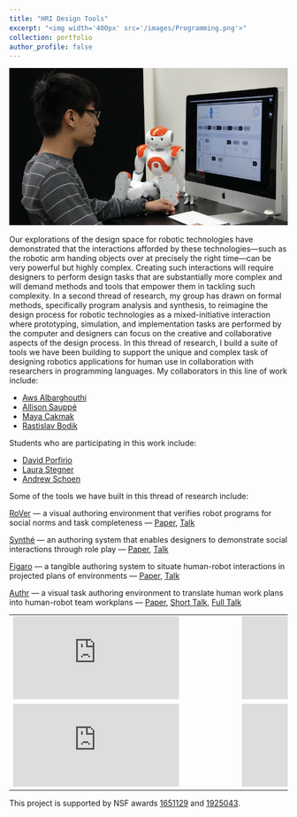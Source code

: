 ```yaml
---
title: "HRI Design Tools"
excerpt: "<img width='400px' src='/images/Programming.png'>"
collection: portfolio
author_profile: false
---
```


<img width='600px' src='/images/Programming.png'>

Our explorations of the design space for robotic technologies have demonstrated that the interactions afforded by these technologies—such as the robotic arm handing objects over at precisely the right time—can be very powerful but highly complex. Creating such interactions will require designers to perform design tasks that are substantially more complex and will demand methods and tools that empower them in tackling such complexity. In a second thread of research, my group has drawn on formal methods, specifically program analysis and synthesis, to reimagine the design process for robotic technologies as a mixed-initiative interaction where prototyping, simulation, and implementation tasks are performed by the computer and designers can focus on the creative and collaborative aspects of the design process.
In this thread of research, I build a suite of tools we have been building to support the unique and complex task of designing robotics applications for human use in collaboration with researchers in programming languages. My collaborators in this line of work include:

* [Aws Albarghouthi](http://pages.cs.wisc.edu/~aws/)
* [Allison Sauppé](https://cs.uwlax.edu/~asauppe/)
* [Maya Cakmak](https://homes.cs.washington.edu/~mcakmak/)
* [Rastislav Bodik](https://homes.cs.washington.edu/~bodik/)

Students who are participating in this work include:

* [David Porfirio](http://pages.cs.wisc.edu/~dporfirio/)
* [Laura Stegner](http://laurastegner.com/)
* [Andrew Schoen](https://andrewjschoen.github.io/)

Some of the tools we have built in this thread of research include:

[RoVer](https://par.nsf.gov/servlets/purl/10080246) — a visual authoring environment that verifies robot programs for social norms and task completeness — [Paper](https://par.nsf.gov/servlets/purl/10080246), [Talk](https://www.youtube.com/watch?v=hXZwBicPR_E)

[Synthé](http://pages.cs.wisc.edu/~aws/papers/uist19.pdf) — an authoring system that enables designers to demonstrate social interactions through role play — [Paper](http://pages.cs.wisc.edu/~aws/papers/uist19.pdf), [Talk](https://www.youtube.com/watch?v=bxrN6dW5lH8)

[Figaro](https://dl.acm.org/doi/abs/10.1145/3411764.3446864) — a tangible authoring system to situate human-robot interactions in projected plans of environments — [Paper](https://dl.acm.org/doi/abs/10.1145/3411764.3446864), [Talk](https://www.youtube.com/watch?v=7ox53gOHx4I)

[Authr](https://peopleandrobots.wisc.edu/wp-content/uploads/sites/1469/2020/12/Authr__A_Task_Authoring_Environment_for_Human_Robot_Teams__UIST_2020__Camera_Ready_Accessible.pdf) — a visual task authoring environment to translate human work plans into human-robot team workplans — [Paper](https://peopleandrobots.wisc.edu/wp-content/uploads/sites/1469/2020/12/Authr__A_Task_Authoring_Environment_for_Human_Robot_Teams__UIST_2020__Camera_Ready_Accessible.pdf), [Short Talk](https://www.youtube.com/watch?v=mmdvRNBR7mc), [Full Talk](https://www.youtube.com/watch?v=ZeVrv2l92pM)

<style>
table, td, th, tr {
   border: none;
}
thead {
   background-color: rgba(0, 0, 0, 0.0);
   border-bottom: 0px;
}
tr.border-bottom {
   border-bottom: 0px;
}
</style>

<table>
    <tr>
        <td class="style24" style="width: 400px">
            <div id='outerdiv' style="width:400px; overflow-x:hidden;">
                <iframe src="https://www.youtube.com/embed/3Kj5mJ0GmLk" title="YouTube video player" frameborder="0" allow="accelerometer; autoplay; clipboard-write; encrypted-media; gyroscope; picture-in-picture" allowfullscreen></iframe>
            </div>
        </td>
        <td class="style24" style="width: 400px">
            <div id='outerdiv' style="width:400px; overflow-x:hidden;">
                <iframe src="https://www.youtube.com/embed/4mml_6Dw7kU" title="YouTube video player" frameborder="0" allow="accelerometer; autoplay; clipboard-write; encrypted-media; gyroscope; picture-in-picture" allowfullscreen></iframe>
            </div>
        </td>
    </tr>
        <tr>
        <td class="style24" style="width: 400px">
            <div id='outerdiv' style="width:400px; overflow-x:hidden;">
                <iframe src="https://www.youtube.com/embed/7ox53gOHx4I" title="YouTube video player" frameborder="0" allow="accelerometer; autoplay; clipboard-write; encrypted-media; gyroscope; picture-in-picture" allowfullscreen></iframe>
            </div>
        </td>
        <td class="style24" style="width: 400px">
            <div id='outerdiv' style="width:400px; overflow-x:hidden;">
                <iframe src="https://www.youtube.com/embed/mmdvRNBR7mc" title="YouTube video player" frameborder="0" allow="accelerometer; autoplay; clipboard-write; encrypted-media; gyroscope; picture-in-picture" allowfullscreen></iframe>
            </div>
        </td>
    </tr>
</table>

This project is supported by NSF awards [1651129](https://www.nsf.gov/awardsearch/showAward?AWD_ID=1651129) and [1925043](https://www.nsf.gov/awardsearch/showAward?AWD_ID=1925043&HistoricalAwards=false).
